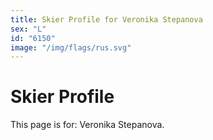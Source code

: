 ```yaml
---
title: Skier Profile for Veronika Stepanova
sex: "L"
id: "6150"
image: "/img/flags/rus.svg" 
---
```


# Skier Profile

This page is for: Veronika Stepanova.
    